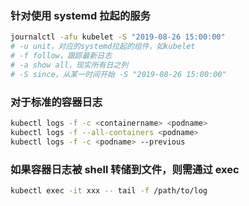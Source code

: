 ### 针对使用 systemd 拉起的服务

```sh
journalctl -afu kubelet -S "2019-08-26 15:00:00"
# -u unit，对应的systemd拉起的组件，如kubelet
# -f follow，跟踪最新日志
# -a show all，现实所有日之列
# -S since，从某一时间开始 -S "2019-08-26 15:00:00"
```

### 对于标准的容器日志

```sh
kubectl logs -f -c <containername> <podname>
kubectl logs -f --all-containers <podname>
kubectl logs -f -c <podname> --previous
```

### 如果容器日志被 shell 转储到文件，则需通过 exec

```sh
kubectl exec -it xxx -- tail -f /path/to/log
```
